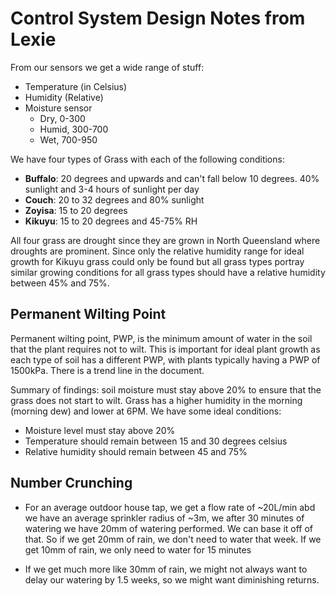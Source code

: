 # Control System Design Notes from Lexie

From our sensors we get a wide range of stuff:

- Temperature (in Celsius)
- Humidity (Relative)
- Moisture sensor
    - Dry, 0-300
    - Humid, 300-700
    - Wet, 700-950

We have four types of Grass with each of the following conditions:

- **Buffalo**: 20 degrees and upwards and can't fall below 10 degrees. 40%
  sunlight and 3-4 hours of sunlight per day
- **Couch**: 20 to 32 degrees and 80% sunlight
- **Zoyisa**: 15 to 20 degrees
- **Kikuyu**: 15 to 20 degrees and 45-75% RH

All four grass are drought since they are grown in North Queensland where
droughts are prominent. Since only the relative humidity range for ideal growth
for Kikuyu grass could only be found but all grass types portray similar
growing conditions for all grass types should have a relative humidity between
45% and 75%.

## Permanent Wilting Point

Permanent wilting point, PWP, is the minimum amount of water in the soil that
the plant requires not to wilt. This is important for ideal plant growth as
each type of soil has a different PWP, with plants typically having a PWP of
1500kPa. There is a trend line in the document.

Summary of findings: soil moisture must stay above 20% to ensure that the grass
does not start to wilt. Grass has a higher humidity in the morning (morning dew)
and lower at 6PM. We have some ideal conditions:

- Moisture level must stay above 20%
- Temperature should remain between 15 and 30 degrees celsius
- Relative humidity should remain between 45 and 75%

## Number Crunching

- For an average outdoor house tap, we get a flow rate of ~20L/min abd we have an
  average sprinkler radius of ~3m, we after 30 minutes of watering we have 20mm of
  watering performed. We can base it off of that. So if we get 20mm of rain, we don't
  need to water that week. If we get 10mm of rain, we only need to water for 15 minutes

- If we get much more like 30mm of rain, we might not always want to delay our watering
  by 1.5 weeks, so we might want diminishing returns.